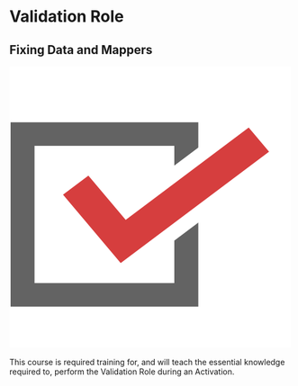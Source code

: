 # Validation Role

## Fixing Data and Mappers

![](../.gitbook/assets/validation.png)

This course is required training for, and will teach the essential knowledge required to, perform the Validation Role during an Activation.

